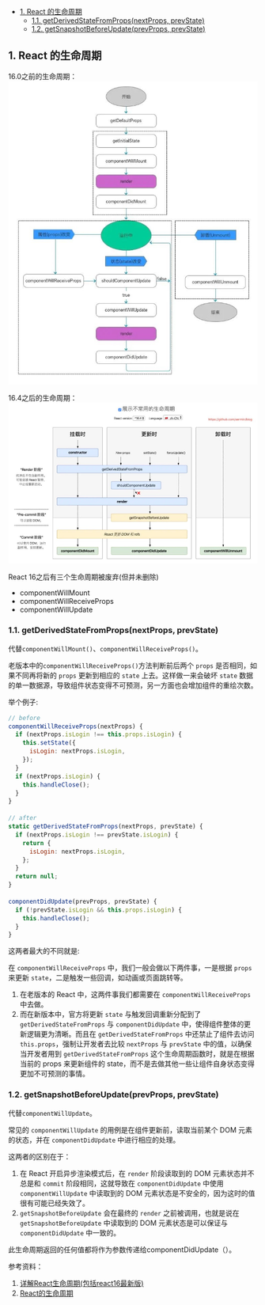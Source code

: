 - [1. React 的生命周期](#1-react-的生命周期)
  - [1.1. getDerivedStateFromProps(nextProps, prevState)](#11-getderivedstatefrompropsnextprops-prevstate)
  - [1.2. getSnapshotBeforeUpdate(prevProps, prevState)](#12-getsnapshotbeforeupdateprevprops-prevstate)

## 1. React 的生命周期

16.0之前的生命周期：
![](../../imgs/react_old_lifecycle.png)

16.4之后的生命周期：
![](../../imgs/react_new_lifecycle.png)


React 16之后有三个生命周期被废弃(但并未删除)
- componentWillMount
- componentWillReceiveProps
- componentWillUpdate


### 1.1. getDerivedStateFromProps(nextProps, prevState)

代替`componentWillMount()`、`componentWillReceiveProps()`。

老版本中的`componentWillReceiveProps()`方法判断前后两个 `props` 是否相同，如果不同再将新的 `props` 更新到相应的 `state` 上去。这样做一来会破坏 `state` 数据的单一数据源，导致组件状态变得不可预测，另一方面也会增加组件的重绘次数。

举个例子:



```js
// before
componentWillReceiveProps(nextProps) {
  if (nextProps.isLogin !== this.props.isLogin) {
    this.setState({ 
      isLogin: nextProps.isLogin,   
    });
  }
  if (nextProps.isLogin) {
    this.handleClose();
  }
}

// after
static getDerivedStateFromProps(nextProps, prevState) {
  if (nextProps.isLogin !== prevState.isLogin) {
    return {
      isLogin: nextProps.isLogin,
    };
  }
  return null;
}

componentDidUpdate(prevProps, prevState) {
  if (!prevState.isLogin && this.props.isLogin) {
    this.handleClose();
  }
}
```

这两者最大的不同就是:

在 `componentWillReceiveProps` 中，我们一般会做以下两件事，一是根据 `props` 来更新 `state`，二是触发一些回调，如动画或页面跳转等。

1. 在老版本的 React 中，这两件事我们都需要在 `componentWillReceiveProps` 中去做。
2. 而在新版本中，官方将更新 `state` 与触发回调重新分配到了 `getDerivedStateFromProps` 与 `componentDidUpdate` 中，使得组件整体的更新逻辑更为清晰。而且在 `getDerivedStateFromProps` 中还禁止了组件去访问 `this.props`，强制让开发者去比较 `nextProps` 与 `prevState` 中的值，以确保当开发者用到 `getDerivedStateFromProps` 这个生命周期函数时，就是在根据当前的 props 来更新组件的 state，而不是去做其他一些让组件自身状态变得更加不可预测的事情。

### 1.2. getSnapshotBeforeUpdate(prevProps, prevState)

代替`componentWillUpdate`。

常见的 `componentWillUpdate` 的用例是在组件更新前，读取当前某个 DOM 元素的状态，并在 `componentDidUpdate` 中进行相应的处理。

这两者的区别在于：

1. 在 React 开启异步渲染模式后，在 `render` 阶段读取到的 DOM 元素状态并不总是和 `commit` 阶段相同，这就导致在
    `componentDidUpdate` 中使用 `componentWillUpdate` 中读取到的 DOM 元素状态是不安全的，因为这时的值很有可能已经失效了。
2. `getSnapshotBeforeUpdate` 会在最终的 `render` 之前被调用，也就是说在 `getSnapshotBeforeUpdate` 中读取到的 DOM 元素状态是可以保证与 `componentDidUpdate` 中一致的。

此生命周期返回的任何值都将作为参数传递给componentDidUpdate（）。

参考资料：
1. [详解React生命周期(包括react16最新版)](https://www.jianshu.com/p/514fe21b9914)
2. [React的生命周期](https://www.jianshu.com/p/b331d0e4b398)